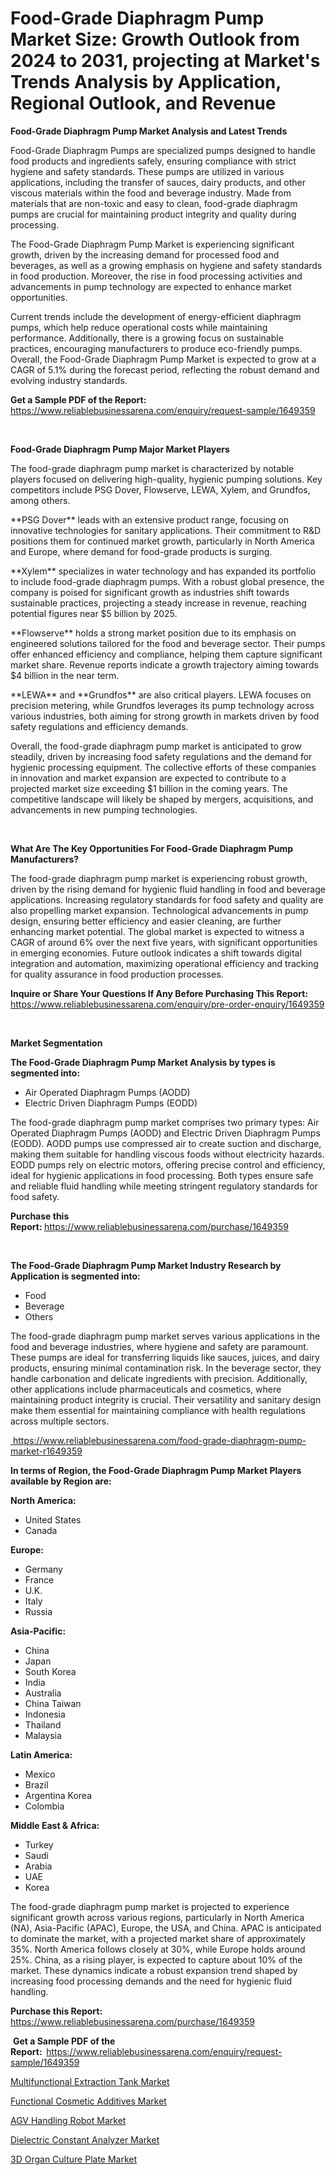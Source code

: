 <p><h1>Food-Grade Diaphragm Pump Market Size: Growth Outlook from 2024 to 2031, projecting at Market's Trends Analysis by Application, Regional Outlook, and Revenue</h1></p><p><strong>Food-Grade Diaphragm Pump Market Analysis and Latest Trends</strong></p>
<p><p>Food-Grade Diaphragm Pumps are specialized pumps designed to handle food products and ingredients safely, ensuring compliance with strict hygiene and safety standards. These pumps are utilized in various applications, including the transfer of sauces, dairy products, and other viscous materials within the food and beverage industry. Made from materials that are non-toxic and easy to clean, food-grade diaphragm pumps are crucial for maintaining product integrity and quality during processing.</p><p>The Food-Grade Diaphragm Pump Market is experiencing significant growth, driven by the increasing demand for processed food and beverages, as well as a growing emphasis on hygiene and safety standards in food production. Moreover, the rise in food processing activities and advancements in pump technology are expected to enhance market opportunities. </p><p>Current trends include the development of energy-efficient diaphragm pumps, which help reduce operational costs while maintaining performance. Additionally, there is a growing focus on sustainable practices, encouraging manufacturers to produce eco-friendly pumps. Overall, the Food-Grade Diaphragm Pump Market is expected to grow at a CAGR of 5.1% during the forecast period, reflecting the robust demand and evolving industry standards.</p></p>
<p><strong>Get a Sample PDF of the Report:&nbsp;</strong> <a href="https://www.reliablebusinessarena.com/enquiry/request-sample/1649359?utm_campaign=1290&utm_medium=2&utm_source=Github&utm_content=ia&utm_term=15102024&utm_id=food-grade-diaphragm-pump">https://www.reliablebusinessarena.com/enquiry/request-sample/1649359</a></p>
<p>&nbsp;</p>
<p><strong>Food-Grade Diaphragm Pump Major Market Players</strong></p>
<p><p>The food-grade diaphragm pump market is characterized by notable players focused on delivering high-quality, hygienic pumping solutions. Key competitors include PSG Dover, Flowserve, LEWA, Xylem, and Grundfos, among others. </p><p>**PSG Dover** leads with an extensive product range, focusing on innovative technologies for sanitary applications. Their commitment to R&D positions them for continued market growth, particularly in North America and Europe, where demand for food-grade products is surging.</p><p>**Xylem** specializes in water technology and has expanded its portfolio to include food-grade diaphragm pumps. With a robust global presence, the company is poised for significant growth as industries shift towards sustainable practices, projecting a steady increase in revenue, reaching potential figures near $5 billion by 2025.</p><p>**Flowserve** holds a strong market position due to its emphasis on engineered solutions tailored for the food and beverage sector. Their pumps offer enhanced efficiency and compliance, helping them capture significant market share. Revenue reports indicate a growth trajectory aiming towards $4 billion in the near term.</p><p>**LEWA** and **Grundfos** are also critical players. LEWA focuses on precision metering, while Grundfos leverages its pump technology across various industries, both aiming for strong growth in markets driven by food safety regulations and efficiency demands.</p><p>Overall, the food-grade diaphragm pump market is anticipated to grow steadily, driven by increasing food safety regulations and the demand for hygienic processing equipment. The collective efforts of these companies in innovation and market expansion are expected to contribute to a projected market size exceeding $1 billion in the coming years. The competitive landscape will likely be shaped by mergers, acquisitions, and advancements in new pumping technologies.</p></p>
<p>&nbsp;</p>
<p><strong>What Are The Key Opportunities For Food-Grade Diaphragm Pump Manufacturers?</strong></p>
<p><p>The food-grade diaphragm pump market is experiencing robust growth, driven by the rising demand for hygienic fluid handling in food and beverage applications. Increasing regulatory standards for food safety and quality are also propelling market expansion. Technological advancements in pump design, ensuring better efficiency and easier cleaning, are further enhancing market potential. The global market is expected to witness a CAGR of around 6% over the next five years, with significant opportunities in emerging economies. Future outlook indicates a shift towards digital integration and automation, maximizing operational efficiency and tracking for quality assurance in food production processes.</p></p>
<p><strong>Inquire or Share Your Questions If Any Before Purchasing This Report:</strong> <a href="https://www.reliablebusinessarena.com/enquiry/pre-order-enquiry/1649359?utm_campaign=1290&utm_medium=2&utm_source=Github&utm_content=ia&utm_term=15102024&utm_id=food-grade-diaphragm-pump">https://www.reliablebusinessarena.com/enquiry/pre-order-enquiry/1649359</a></p>
<p>&nbsp;</p>
<p><strong>Market Segmentation</strong></p>
<p><strong>The Food-Grade Diaphragm Pump Market Analysis by types is segmented into:</strong></p>
<p><ul><li>Air Operated Diaphragm Pumps (AODD)</li><li>Electric Driven Diaphragm Pumps (EODD)</li></ul></p>
<p><p>The food-grade diaphragm pump market comprises two primary types: Air Operated Diaphragm Pumps (AODD) and Electric Driven Diaphragm Pumps (EODD). AODD pumps use compressed air to create suction and discharge, making them suitable for handling viscous foods without electricity hazards. EODD pumps rely on electric motors, offering precise control and efficiency, ideal for hygienic applications in food processing. Both types ensure safe and reliable fluid handling while meeting stringent regulatory standards for food safety.</p></p>
<p><strong>Purchase this Report:&nbsp;</strong><a href="https://www.reliablebusinessarena.com/purchase/1649359?utm_campaign=1290&utm_medium=2&utm_source=Github&utm_content=ia&utm_term=15102024&utm_id=food-grade-diaphragm-pump">https://www.reliablebusinessarena.com/purchase/1649359</a></p>
<p>&nbsp;</p>
<p><strong>The Food-Grade Diaphragm Pump Market Industry Research by Application is segmented into:</strong></p>
<p><ul><li>Food</li><li>Beverage</li><li>Others</li></ul></p>
<p><p>The food-grade diaphragm pump market serves various applications in the food and beverage industries, where hygiene and safety are paramount. These pumps are ideal for transferring liquids like sauces, juices, and dairy products, ensuring minimal contamination risk. In the beverage sector, they handle carbonation and delicate ingredients with precision. Additionally, other applications include pharmaceuticals and cosmetics, where maintaining product integrity is crucial. Their versatility and sanitary design make them essential for maintaining compliance with health regulations across multiple sectors.</p></p>
<p><a href="https://www.reliablebusinessarena.com/food-grade-diaphragm-pump-market-r1649359?utm_campaign=1290&utm_medium=2&utm_source=Github&utm_content=ia&utm_term=15102024&utm_id=food-grade-diaphragm-pump">&nbsp;https://www.reliablebusinessarena.com/food-grade-diaphragm-pump-market-r1649359</a></p>
<p><strong>In terms of Region, the Food-Grade Diaphragm Pump Market Players available by Region are:</strong></p>
<p>
    <p> <strong> North America: </strong>
        <ul>
            <li>United States</li>
            <li>Canada</li>
        </ul>
        </p> 
    <p> <strong> Europe: </strong>
        <ul>
            <li>Germany</li>
            <li>France</li>
            <li>U.K.</li>
            <li>Italy</li>
            <li>Russia</li>
        </ul>
        </p> 
    <p> <strong> Asia-Pacific: </strong>
        <ul>
            <li>China</li>
            <li>Japan</li>
            <li>South Korea</li>
            <li>India</li>
            <li>Australia</li>
            <li>China Taiwan</li>
            <li>Indonesia</li>
            <li>Thailand</li>
            <li>Malaysia</li>
        </ul>
        </p> 
    <p> <strong> Latin America: </strong>
        <ul>
            <li>Mexico</li>
            <li>Brazil</li>
            <li>Argentina Korea</li>
            <li>Colombia</li>
        </ul>
        </p> 
    <p> <strong> Middle East & Africa: </strong>
        <ul>
            <li>Turkey</li>
            <li>Saudi</li>
            <li>Arabia</li>
            <li>UAE</li>
            <li>Korea</li>
        </ul>
    </p>
    </p>
<p><p>The food-grade diaphragm pump market is projected to experience significant growth across various regions, particularly in North America (NA), Asia-Pacific (APAC), Europe, the USA, and China. APAC is anticipated to dominate the market, with a projected market share of approximately 35%. North America follows closely at 30%, while Europe holds around 25%. China, as a rising player, is expected to capture about 10% of the market. These dynamics indicate a robust expansion trend shaped by increasing food processing demands and the need for hygienic fluid handling.</p></p>
<p><strong>Purchase this Report: </strong><a href="https://www.reliablebusinessarena.com/purchase/1649359?utm_campaign=1290&utm_medium=2&utm_source=Github&utm_content=ia&utm_term=15102024&utm_id=food-grade-diaphragm-pump">https://www.reliablebusinessarena.com/purchase/1649359</a></p>
<p>&nbsp;<strong>Get a Sample PDF of the Report:&nbsp;&nbsp;</strong><a href="https://www.reliablebusinessarena.com/enquiry/request-sample/1649359?utm_campaign=1290&utm_medium=2&utm_source=Github&utm_content=ia&utm_term=15102024&utm_id=food-grade-diaphragm-pump">https://www.reliablebusinessarena.com/enquiry/request-sample/1649359</a></p>
<p><strong></strong></p>
<p><p><a href="https://www.linkedin.com/pulse/multifunctional-extraction-tank-market-overview-regional-reqse?utm_campaign=1290&utm_medium=2&utm_source=Github&utm_content=ia&utm_term=15102024&utm_id=food-grade-diaphragm-pump">Multifunctional Extraction Tank Market</a></p><p><a href="https://github.com/GroverBarry/Market-Research-Report-List-7/blob/main/functional-cosmetic-additives-market.md?utm_campaign=1290&utm_medium=2&utm_source=Github&utm_content=ia&utm_term=15102024&utm_id=food-grade-diaphragm-pump">Functional Cosmetic Additives Market</a></p><p><a href="https://www.linkedin.com/pulse/agv-handling-robot-market-maturity-analysis-regional-disparities-nxu7e?utm_campaign=1290&utm_medium=2&utm_source=Github&utm_content=ia&utm_term=15102024&utm_id=food-grade-diaphragm-pump">AGV Handling Robot Market</a></p><p><a href="https://www.linkedin.com/pulse/dielectric-constant-analyzer-market-overview-forecast-2024--n4eyf?utm_campaign=1290&utm_medium=2&utm_source=Github&utm_content=ia&utm_term=15102024&utm_id=food-grade-diaphragm-pump">Dielectric Constant Analyzer Market</a></p><p><a href="https://www.linkedin.com/pulse/3d-organ-culture-plate-market-refracting-trends-consumer-dnkne?utm_campaign=1290&utm_medium=2&utm_source=Github&utm_content=ia&utm_term=15102024&utm_id=food-grade-diaphragm-pump">3D Organ Culture Plate Market</a></p></p>